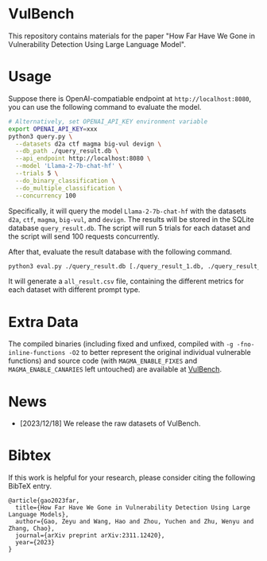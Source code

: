 # VulBench
This repository contains materials for the paper "How Far Have We Gone in Vulnerability Detection Using Large Language Model".

# Usage

Suppose there is OpenAI-compatiable endpoint at `http://localhost:8080`, you can use the following command to evaluate the model.

```bash
# Alternatively, set OPENAI_API_KEY environment variable
export OPENAI_API_KEY=xxx
python3 query.py \
  --datasets d2a ctf magma big-vul devign \
  --db_path ./query_result.db \
  --api_endpoint http://localhost:8080 \
  --model 'Llama-2-7b-chat-hf' \
  --trials 5 \
  --do_binary_classification \
  --do_multiple_classification \
  --concurrency 100
```

Specifically, it will query the model `Llama-2-7b-chat-hf` with the datasets `d2a`, `ctf`, `magma`, `big-vul`, and `devign`. The results will be stored in the SQLite database `query_result.db`. The script will run 5 trials for each dataset and the script will send 100 requests concurrently.

After that, evaluate the result database with the following command.

```bash
python3 eval.py ./query_result.db [./query_result_1.db, ./query_result_2.db, ...]
```

It will generate a `all_result.csv` file, containing the different metrics for each dataset with different prompt type.

# Extra Data

The compiled binaries (including fixed and unfixed, compiled with `-g -fno-inline-functions -O2` to better represent the original individual vulnerable functions) and source code (with `MAGMA_ENABLE_FIXES` and `MAGMA_ENABLE_CANARIES` left untouched) are available at [VulBench](https://cloud.vul337.team:9443/s/fKcarsnKocQqnkx).

# News
- [2023/12/18] We release the raw datasets of VulBench.

# Bibtex
If this work is helpful for your research, please consider citing the following BibTeX entry.

```
@article{gao2023far,
  title={How Far Have We Gone in Vulnerability Detection Using Large Language Models},
  author={Gao, Zeyu and Wang, Hao and Zhou, Yuchen and Zhu, Wenyu and Zhang, Chao},
  journal={arXiv preprint arXiv:2311.12420},
  year={2023}
}
```

